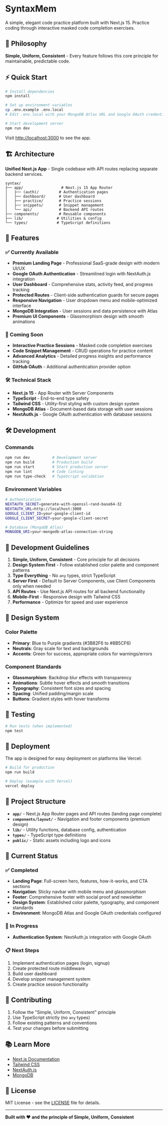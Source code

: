 # SyntaxMem

A simple, elegant code practice platform built with Next.js 15. Practice coding through interactive masked code completion exercises.

## 🎯 Philosophy

**Simple, Uniform, Consistent** - Every feature follows this core principle for maintainable, predictable code.

## ⚡ Quick Start

```bash
# Install dependencies
npm install

# Set up environment variables
cp .env.example .env.local
# Edit .env.local with your MongoDB Atlas URL and Google OAuth credentials

# Start development server
npm run dev
```

Visit [http://localhost:3000](http://localhost:3000) to see the app.

## 🏗️ Architecture

**Unified Next.js App** - Single codebase with API routes replacing separate backend services.

```
syntax/
├── app/                 # Next.js 15 App Router
│   ├── (auth)/         # Authentication pages
│   ├── dashboard/      # User dashboard
│   ├── practice/       # Practice sessions
│   ├── snippets/       # Snippet management
│   └── api/            # Backend API routes
├── components/         # Reusable components
├── lib/               # Utilities & config
└── types/             # TypeScript definitions
```

## 🚀 Features

### ✅ Currently Available
- **Premium Landing Page** - Professional SaaS-grade design with modern UI/UX
- **Google OAuth Authentication** - Streamlined login with NextAuth.js integration
- **User Dashboard** - Comprehensive stats, activity feed, and progress tracking
- **Protected Routes** - Client-side authentication guards for secure pages
- **Responsive Navigation** - User dropdown menu and mobile-optimized interface
- **MongoDB Integration** - User sessions and data persistence with Atlas
- **Premium UI Components** - Glassmorphism design with smooth animations

### 🚧 Coming Soon
- **Interactive Practice Sessions** - Masked code completion exercises
- **Code Snippet Management** - CRUD operations for practice content
- **Advanced Analytics** - Detailed progress insights and performance tracking
- **GitHub OAuth** - Additional authentication provider option

### 🛠️ Technical Stack
- **Next.js 15** - App Router with Server Components
- **TypeScript** - End-to-end type safety  
- **Tailwind CSS** - Utility-first styling with custom design system
- **MongoDB Atlas** - Document-based data storage with user sessions
- **NextAuth.js** - Google OAuth authentication with database sessions

## 🛠️ Development

### Commands

```bash
npm run dev          # Development server
npm run build        # Production build
npm run start        # Start production server
npm run lint         # Code linting
npm run type-check   # TypeScript validation
```

### Environment Variables

```bash
# Authentication
NEXTAUTH_SECRET=generate-with-openssl-rand-base64-32
NEXTAUTH_URL=http://localhost:3000
GOOGLE_CLIENT_ID=your-google-client-id
GOOGLE_CLIENT_SECRET=your-google-client-secret

# Database (MongoDB Atlas)
MONGODB_URI=your-mongodb-atlas-connection-string
```

## 📝 Development Guidelines

1. **Simple, Uniform, Consistent** - Core principle for all decisions
2. **Design System First** - Follow established color palette and component patterns
3. **Type Everything** - No `any` types, strict TypeScript
4. **Server First** - Default to Server Components, use Client Components only when needed
5. **API Routes** - Use Next.js API routes for all backend functionality
6. **Mobile-First** - Responsive design with Tailwind CSS
7. **Performance** - Optimize for speed and user experience

## 🎨 Design System

### Color Palette
- **Primary**: Blue to Purple gradients (#3B82F6 to #8B5CF6)
- **Neutrals**: Gray scale for text and backgrounds
- **Accents**: Green for success, appropriate colors for warnings/errors

### Component Standards
- **Glassmorphism**: Backdrop blur effects with transparency
- **Animations**: Subtle hover effects and smooth transitions
- **Typography**: Consistent font sizes and spacing
- **Spacing**: Unified padding/margin scale
- **Buttons**: Gradient styles with hover transforms

## 🧪 Testing

```bash
# Run tests (when implemented)
npm test
```

## 🚀 Deployment

The app is designed for easy deployment on platforms like Vercel:

```bash
# Build for production
npm run build

# Deploy (example with Vercel)
vercel deploy
```

## 📖 Project Structure

- **`app/`** - Next.js App Router pages and API routes (landing page complete)
- **`components/layout/`** - Navigation and footer components (premium design)
- **`lib/`** - Utility functions, database config, authentication
- **`types/`** - TypeScript type definitions
- **`public/`** - Static assets including logo and icons

## 🚀 Current Status

### ✅ Completed
- **Landing Page**: Full-screen hero, features, how-it-works, and CTA sections
- **Navigation**: Sticky navbar with mobile menu and glassmorphism
- **Footer**: Comprehensive footer with social proof and newsletter
- **Design System**: Established color palette, typography, and component standards
- **Environment**: MongoDB Atlas and Google OAuth credentials configured

### 🚧 In Progress
- **Authentication System**: NextAuth.js integration with Google OAuth

### 📋 Next Steps
1. Implement authentication pages (login, signup)
2. Create protected route middleware
3. Build user dashboard
4. Develop snippet management system
5. Create practice session functionality

## 🤝 Contributing

1. Follow the "Simple, Uniform, Consistent" principle
2. Use TypeScript strictly (no `any` types)
3. Follow existing patterns and conventions
4. Test your changes before submitting

## 📚 Learn More

- [Next.js Documentation](https://nextjs.org/docs)
- [Tailwind CSS](https://tailwindcss.com)
- [NextAuth.js](https://next-auth.js.org)
- [MongoDB](https://www.mongodb.com)

## 📄 License

MIT License - see the [LICENSE](LICENSE) file for details.

---

**Built with ❤️ and the principle of Simple, Uniform, Consistent**
